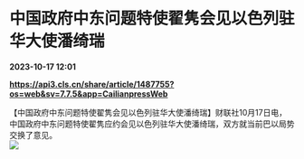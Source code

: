 # 中国政府中东问题特使翟隽会见以色列驻华大使潘绮瑞

**2023-10-17 12:01**

**https://api3.cls.cn/share/article/1487755?os=web&sv=7.7.5&app=CailianpressWeb**

【中国政府中东问题特使翟隽会见以色列驻华大使潘绮瑞】财联社10月17日电，中国政府中东问题特使翟隽应约会见以色列驻华大使潘绮瑞，双方就当前巴以局势交换了意见。  
![](https://img.cls.cn/images/20231017/7IRNpJ19Q9.jpg)